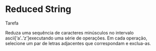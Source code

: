 # Reduced String

Tarefa

Reduza uma sequência de caracteres minúsculos no intervalo ascii[‘a’..’z’]executando uma série de operações. Em cada operação, selecione um par de letras adjacentes que correspondam e exclua-as.
